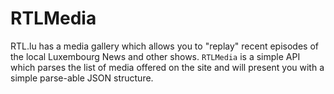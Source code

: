 # RTLMedia

RTL.lu has a media gallery which allows you to "replay" recent episodes of the
local Luxembourg News and other shows. `RTLMedia` is a simple API which parses
the list of media offered on the site and will present you with a simple
parse-able JSON structure.
